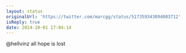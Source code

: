 ```yaml
---
layout: status
originalUrl: 'https://twitter.com/marcgg/status/517359343894003712'
isReply: true
date: 2014-10-01 17:04:14
---
```


@hellvinz all hope is lost
